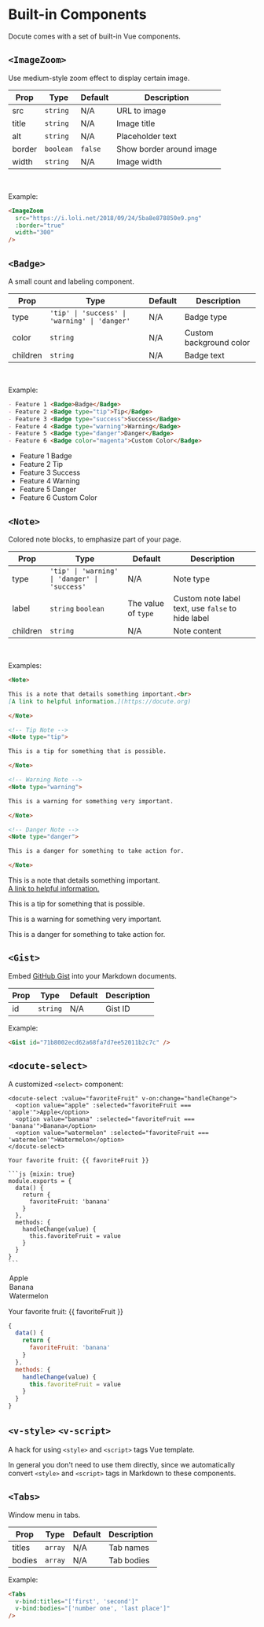 # Built-in Components

Docute comes with a set of built-in Vue components.

## `<ImageZoom>`

Use medium-style zoom effect to display certain image.

| Prop   | Type      | Default | Description              |
| ------ | --------- | ------- | ------------------------ |
| src    | `string`  | N/A     | URL to image             |
| title  | `string`  | N/A     | Image title             |
| alt    | `string`  | N/A     | Placeholder text         |
| border | `boolean` | `false` | Show border around image |
| width  | `string`  | N/A     | Image width              |

<br>

Example:

```markdown
<ImageZoom 
  src="https://i.loli.net/2018/09/24/5ba8e878850e9.png" 
  :border="true" 
  width="300"
/>
```

<ImageZoom src="https://i.loli.net/2018/09/24/5ba8e878850e9.png" :border="true" width="300"/>

## `<Badge>`

A small count and labeling component.

| Prop     | Type                                                                 | Default | Description             |
| -------- | -------------------------------------------------------------------- | ------- | ----------------------- |
| type     | <code>'tip' &#x7C; 'success' &#x7C; 'warning' &#x7C; 'danger'</code> | N/A     | Badge type              |
| color    | `string`                                                             | N/A     | Custom background color |
| children | `string`                                                             | N/A     | Badge text              |

<br>

Example:

```markdown
- Feature 1 <Badge>Badge</Badge>
- Feature 2 <Badge type="tip">Tip</Badge>
- Feature 3 <Badge type="success">Success</Badge>
- Feature 4 <Badge type="warning">Warning</Badge>
- Feature 5 <Badge type="danger">Danger</Badge>
- Feature 6 <Badge color="magenta">Custom Color</Badge>
```

- Feature 1 <Badge>Badge</Badge>
- Feature 2 <Badge type="tip">Tip</Badge>
- Feature 3 <Badge type="success">Success</Badge>
- Feature 4 <Badge type="warning">Warning</Badge>
- Feature 5 <Badge type="danger">Danger</Badge>
- Feature 6 <Badge color="magenta">Custom Color</Badge>

## `<Note>`

Colored note blocks, to emphasize part of your page.

| Prop     | Type                                                                 | Default             | Description                                       |
| -------- | -------------------------------------------------------------------- | ------------------- | ------------------------------------------------- |
| type     | <code>'tip' &#x7C; 'warning' &#x7C; 'danger' &#x7C; 'success'</code> | N/A                 | Note type                                         |
| label    | `string` `boolean`                                                   | The value of `type` | Custom note label text, use `false` to hide label |
| children | `string`                                                             | N/A                 | Note content                                      |

<br>

Examples:

```markdown
<Note>

This is a note that details something important.<br>
[A link to helpful information.](https://docute.org)

</Note>

<!-- Tip Note -->
<Note type="tip">

This is a tip for something that is possible.

</Note>

<!-- Warning Note -->
<Note type="warning">

This is a warning for something very important.

</Note>

<!-- Danger Note -->
<Note type="danger">

This is a danger for something to take action for.

</Note>
```

<Note>

This is a note that details something important.<br>
[A link to helpful information.](https://docute.org)

</Note>

<!-- Tip Note -->
<Note type="tip">

This is a tip for something that is possible.

</Note>

<!-- Warning Note -->
<Note type="warning">

This is a warning for something very important.

</Note>

<!-- Danger Note -->
<Note type="danger">

This is a danger for something to take action for.

</Note>

## `<Gist>`

Embed [GitHub Gist](https://gist.github.com/) into your Markdown documents.

| Prop | Type     | Default | Description |
| ---- | -------- | ------- | ----------- |
| id   | `string` | N/A     | Gist ID     |

Example:

```markdown
<Gist id="71b8002ecd62a68fa7d7ee52011b2c7c" />
```

<Gist id="71b8002ecd62a68fa7d7ee52011b2c7c" />

## `<docute-select>`

A customized `<select>` component:

<!-- prettier-ignore -->
````vue
<docute-select :value="favoriteFruit" v-on:change="handleChange">
  <option value="apple" :selected="favoriteFruit === 'apple'">Apple</option>
  <option value="banana" :selected="favoriteFruit === 'banana'">Banana</option>
  <option value="watermelon" :selected="favoriteFruit === 'watermelon'">Watermelon</option>
</docute-select>

Your favorite fruit: {{ favoriteFruit }}

```js {mixin: true}
module.exports = { 
  data() { 
    return { 
      favoriteFruit: 'banana' 
    }
  }, 
  methods: {
    handleChange(value) { 
      this.favoriteFruit = value
    } 
  }
}
```
````

<docute-select v-on:change="handleChange" :value="favoriteFruit">
  <option value="apple" :selected="favoriteFruit === 'apple'">Apple</option>
  <option value="banana" :selected="favoriteFruit === 'banana'">Banana</option>
  <option value="watermelon" :selected="favoriteFruit === 'watermelon'">Watermelon</option>
</docute-select>

Your favorite fruit: {{ favoriteFruit }}

```js {mixin: true}
{
  data() {
    return {
      favoriteFruit: 'banana'
    }
  },
  methods: {
    handleChange(value) {
      this.favoriteFruit = value
    }
  }
}
```

## `<v-style>` `<v-script>`

A hack for using `<style>` and `<script>` tags Vue template.

In general you don't need to use them directly, since we automatically convert `<style>` and `<script>` tags in Markdown to these components.


## `<Tabs>`

Window menu in tabs.

| Prop | Type     | Default | Description |
| ---- | -------- | ------- | ----------- |
| titles   | `array` | N/A     | Tab names     |
| bodies   | `array` | N/A     | Tab bodies    |

Example:

```markdown
<Tabs 
  v-bind:titles="['first', 'second']" 
  v-bind:bodies="['number one', 'last place']"
/>
```

<Tabs 
  v-bind:titles="['first', 'second']" 
  v-bind:bodies="['number one', 'last place']"
/>
